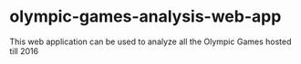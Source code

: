 # olympic-games-analysis-web-app
This web application can be used to analyze all the Olympic Games hosted till 2016
